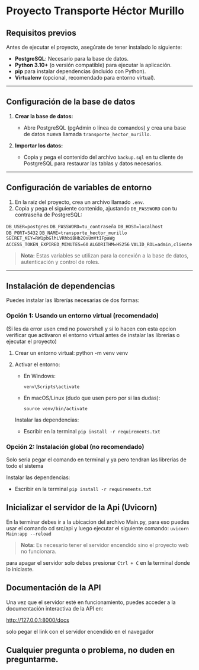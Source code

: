 # Proyecto Transporte Héctor Murillo

## Requisitos previos

Antes de ejecutar el proyecto, asegúrate de tener instalado lo siguiente:

- **PostgreSQL**: Necesario para la base de datos.
- **Python 3.10+** (o versión compatible) para ejecutar la aplicación.
- **pip** para instalar dependencias (incluido con Python).
- **Virtualenv** (opcional, recomendado para entorno virtual).

---

## Configuración de la base de datos

1. **Crear la base de datos:**

   - Abre PostgreSQL (pgAdmin o línea de comandos) y crea una base de datos nueva llamada `transporte_hector_murillo`.
   
2. **Importar los datos:**

   - Copia y pega el contenido del archivo `backup.sql` en tu cliente de PostgreSQL para restaurar las tablas y datos necesarios.

---

## Configuración de variables de entorno

1. En la raíz del proyecto, crea un archivo llamado `.env`.
2. Copia y pega el siguiente contenido, ajustando `DB_PASSWORD` con tu contraseña de PostgreSQL:

`DB_USER=postgres`
`DB_PASSWORD=tu_contraseña`
`DB_HOST=localhost`
`DB_PORT=5432`
`DB_NAME=transporte_hector_murillo`
`SECRET_KEY=RW1pbGlhLVRhbiBHb2QsUmVtIFpaWg`
`ACCESS_TOKEN_EXPIRED_MINUTES=60`
`ALGORITHM=HS256`
`VALID_ROL=admin,cliente`

> **Nota:** Estas variables se utilizan para la conexión a la base de datos, autenticación y control de roles.

---

## Instalación de dependencias

Puedes instalar las librerías necesarias de dos formas:

### Opción 1: Usando un entorno virtual (recomendado)
(Si les da error usen cmd no powershell y si lo hacen con esta opcion verificar que activaron el entorno virtual antes de instalar las librerias o ejecutar el proyecto)

1. Crear un entorno virtual:
   python -m venv venv

2. Activar el entorno:
   - En Windows:
     ```
     venv\Scripts\activate
     ```
   - En macOS/Linux (dudo que usen pero por si las dudas):
     ```
     source venv/bin/activate
     ```
   Instalar las dependencias:
   - Escribir en la terminal `pip install -r requirements.txt`
### Opción 2: Instalación global (no recomendado)
Solo seria pegar el comando en terminal  y ya pero tendran las librerias de todo el sistema

   Instalar las dependencias:
   - Escribir en la terminal `pip install -r requirements.txt`

## Inicializar el servidor de la Api (Uvicorn)
En la terminar debes ir a la ubicacion del archivo Main.py, para eso puedes usar el comando cd src/api y luego ejecutar el siguiente comando:
`uvicorn Main:app --reload`

> **Nota:** Es necesario tener el servidor encendido sino el proyecto web no funcionara.

para apagar el servidor solo debes presionar `Ctrl + C` en la terminal donde lo iniciaste.

## Documentación de la API
Una vez que el servidor esté en funcionamiento, puedes acceder a la documentación interactiva de la API en:

http://127.0.0.1:8000/docs

solo pegar el link con el servidor encendido en el navegador

## Cualquier pregunta o problema, no duden en preguntarme.
